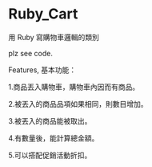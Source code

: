 # Ruby_Cart
用 Ruby 寫購物車邏輯的類別

plz see code.

Features, 基本功能：

1.商品丟入購物車，購物車內因而有商品。

2.被丟入的商品品項如果相同，則數目增加。

3.被丟入的商品能被取出。

4.有數量後，能計算總金額。 

5.可以搭配促銷活動折扣。


